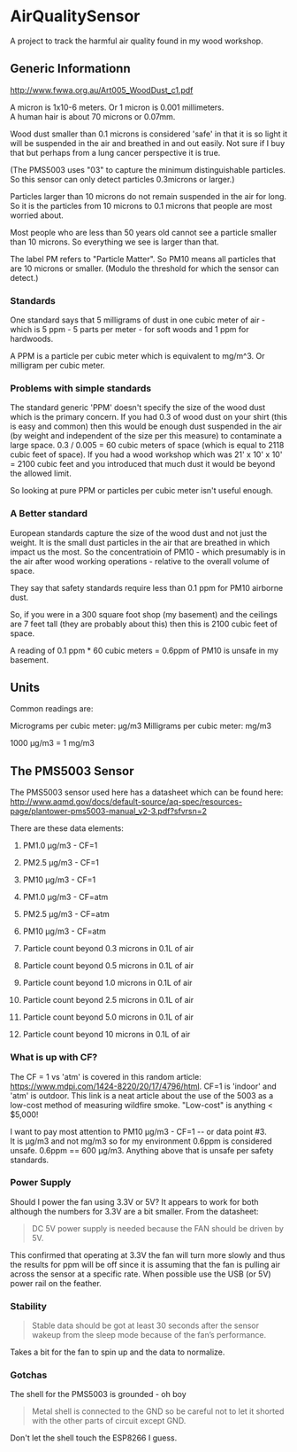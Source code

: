 # AirQualitySensor
A project to track the harmful air quality found in my wood workshop.  

## Generic Informationn

http://www.fwwa.org.au/Art005_WoodDust_c1.pdf

A micron is 1x10-6 meters.  Or 1 micron is 0.001 millimeters.  
A human hair is about 70 microns or 0.07mm.  

Wood dust smaller than 0.1 microns is considered 'safe' in that it is so light it will be suspended in the air and breathed in and out easily.  Not sure if I buy that but perhaps from a lung cancer perspective it is true.

(The PMS5003 uses "03" to capture the minimum distinguishable particles.  So this sensor can only detect particles 0.3microns or larger.)

Particles larger than 10 microns do not remain suspended in the air for long.  So it is the particles from 10 microns to 0.1 microns that people are most worried about.

Most people who are less than 50 years old cannot see a particle smaller than 10 microns.  So everything we see is larger than that.

The label PM refers to "Particle Matter".  So PM10 means all particles that are 10 microns or smaller.  (Modulo the threshold for which the sensor can detect.)

### Standards

One standard says that 5 milligrams of dust in one cubic meter of air - which is 5 ppm - 5 parts per meter - for soft woods and 1 ppm for hardwoods.

A PPM is a particle per cubic meter which is equivalent to mg/m^3.  Or milligram per cubic meter.

### Problems with simple standards

The standard generic 'PPM' doesn't specify the size of the wood dust which is the primary concern.  If you had 0.3 of wood dust on your shirt (this is easy and common) then this would be enough dust suspended in the air (by weight and independent of the size per this measure) to contaminate a large space.  0.3 / 0.005 = 60 cubic meters of space (which is equal to 2118 cubic feet of space).  If you had a wood workshop which was 21' x 10' x 10' = 2100 cubic feet and you introduced that much dust it would be beyond the allowed limit.

So looking at pure PPM or particles per cubic meter isn't useful enough.

### A Better standard

European standards capture the size of the wood dust and not just the weight.  It is the small dust particles in the air that are breathed in which impact us the most.  So the concentratioin of PM10 - which presumably is in the air after wood working operations - relative to the overall volume of space.

They say that safety standards require less than 0.1 ppm for PM10 airborne dust.  

So, if you were in a 300 square foot shop (my basement) and the ceilings are 7 feet tall (they are probably about this) then this is 2100 cubic feet of space.  

A reading of 0.1 ppm * 60 cubic meters = 0.6ppm of PM10 is unsafe in my basement.

## Units

Common readings are:

Micrograms per cubic meter: μg/m3 
Milligrams per cubic meter: mg/m3

1000 μg/m3 = 1 mg/m3

## The PMS5003 Sensor

The PMS5003 sensor used here has a datasheet which can be found here:
  http://www.aqmd.gov/docs/default-source/aq-spec/resources-page/plantower-pms5003-manual_v2-3.pdf?sfvrsn=2

There are these data elements:

1.  PM1.0 μg/m3 - CF=1
2. PM2.5 μg/m3 - CF=1
3. PM10  μg/m3 - CF=1

4. PM1.0 μg/m3 - CF=atm
5. PM2.5 μg/m3 - CF=atm
6. PM10  μg/m3 - CF=atm

7. Particle count beyond 0.3 microns in 0.1L of air
8. Particle count beyond 0.5 microns in 0.1L of air
9. Particle count beyond 1.0 microns in 0.1L of air
10. Particle count beyond 2.5 microns in 0.1L of air
11. Particle count beyond 5.0 microns in 0.1L of air
12. Particle count beyond 10  microns in 0.1L of air

### What is up with CF?

The CF = 1 vs 'atm' is covered in this random article: https://www.mdpi.com/1424-8220/20/17/4796/html.  CF=1 is 'indoor' and 'atm' is outdoor.  This link is a neat article about the use of the 5003 as a low-cost method of measuring wildfire smoke.  "Low-cost" is anything < $5,000!

I want to pay most attention to PM10 μg/m3 - CF=1 -- or data point #3.  
It is μg/m3 and not mg/m3 so for my environment 0.6ppm is considered unsafe.  0.6ppm == 600 μg/m3.  Anything above that is unsafe per safety standards.

### Power Supply

Should I power the fan using 3.3V or 5V?  It appears to work for both although the numbers for 3.3V are a bit smaller.  From the datasheet:

> DC 5V power supply is needed because the FAN should be driven by 5V.

This confirmed that operating at 3.3V the fan will turn more slowly and thus the results for ppm will be off since it is assuming that the fan is pulling air across the sensor at a specific rate.  When possible use the USB (or 5V) power rail on the feather.

### Stability

> Stable data should be got at least 30 seconds after the sensor wakeup from the sleep mode because of the fan’s performance.
 
Takes a bit for the fan to spin up and the data to normalize.

### Gotchas

The shell for the PMS5003 is grounded - oh boy

> Metal shell is connected to the GND so be careful not to let it shorted with the other parts of circuit except GND.
 
Don't let the shell touch the ESP8266 I guess.

